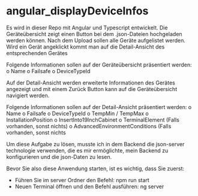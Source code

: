 # angular_displayDeviceInfos

Es wird in dieser Repo mit Angular und Typescript entwickelt.
Die Geräteübersicht zeigt einen Button bei dem .json-Dateien hochgeladen werden können. Nach 
dem Upload sollen alle Geräte aufgelistet werden. Wird ein Gerät angeklickt kommt man auf die 
Detail-Ansicht des entsprechenden Gerätes

Folgende Informationen sollen auf der Geräteübersicht präsentiert werden:
o Name
o Failsafe
o DeviceTypeId

Auf der Detail-Ansicht werden erweiterte Informationen des Gerätes angezeigt und mit einem Zurück 
Button kann auf die Geräteübersicht navigiert werden.

Folgende Informationen sollen auf der Detail-Ansicht präsentiert werden:
o Name
o Failsafe
o DeviceTypeId
o TempMin / TempMax
o InstallationPosition
o InsertInto19InchCabinet
o TerminalElement (Falls vorhanden, sonst nichts)
o AdvancedEnvironmentConditions (Falls vorhanden, sonst nichts

Um diese Aufgabe zu lösen, musste ich in dem Backend die json-server technologie verwenden, die es mir ermöglichte, mein Backend zu konfigurieren und die json-Daten zu lesen.

Bevor Sie also diese Anwendung starten, ist es wichtig, dass Sie zuerst:
 - Führen Sie im server Ordner den Befehl:  npm run start
 - Neuen Terminal öffnen und den Befehl ausführen: ng server
